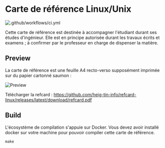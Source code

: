 # Carte de référence Linux/Unix

![.github/workflows/ci.yml](https://github.com/heig-tin-info/refcard-linux/workflows/.github/workflows/ci.yml/badge.svg)

Cette carte de référence est destinée à accompagner l'étudiant durant ses études d'ingénieur. Elle est en principe autorisée durant les travaux écrits et examens ; à confirmer par le professeur en charge de dispenser la matière.

## Preview

La carte de référence est une feuille A4 recto-verso supposément imprimée sur du papier cartonné saumon :

![Preview](https://github.com/heig-tin-info/refcard-linux/releases/latest/download/preview.png)

Télécharger la refcard :
https://github.com/heig-tin-info/refcard-linux/releases/latest/download/refcard.pdf

## Build

L'écosystème de compilation s'appuie sur Docker. Vous devez avoir installé docker sur votre machine pour pouvoir compiler cette carte de référence.

```
make
```

